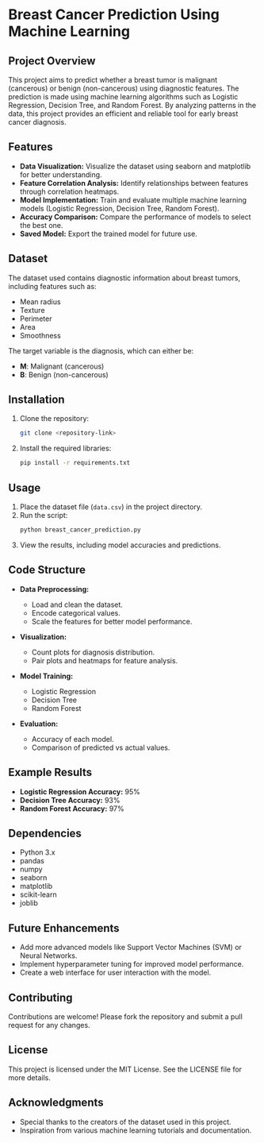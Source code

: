 # Breast Cancer Prediction Using Machine Learning

## Project Overview
This project aims to predict whether a breast tumor is malignant (cancerous) or benign (non-cancerous) using diagnostic features. The prediction is made using machine learning algorithms such as Logistic Regression, Decision Tree, and Random Forest. By analyzing patterns in the data, this project provides an efficient and reliable tool for early breast cancer diagnosis.

## Features
- **Data Visualization:** Visualize the dataset using seaborn and matplotlib for better understanding.
- **Feature Correlation Analysis:** Identify relationships between features through correlation heatmaps.
- **Model Implementation:** Train and evaluate multiple machine learning models (Logistic Regression, Decision Tree, Random Forest).
- **Accuracy Comparison:** Compare the performance of models to select the best one.
- **Saved Model:** Export the trained model for future use.

## Dataset
The dataset used contains diagnostic information about breast tumors, including features such as:
- Mean radius
- Texture
- Perimeter
- Area
- Smoothness

The target variable is the diagnosis, which can either be:
- **M**: Malignant (cancerous)
- **B**: Benign (non-cancerous)

## Installation
1. Clone the repository:
   ```bash
   git clone <repository-link>
   ```
2. Install the required libraries:
   ```bash
   pip install -r requirements.txt
   ```

## Usage
1. Place the dataset file (`data.csv`) in the project directory.
2. Run the script:
   ```bash
   python breast_cancer_prediction.py
   ```
3. View the results, including model accuracies and predictions.

## Code Structure
- **Data Preprocessing:**
  - Load and clean the dataset.
  - Encode categorical values.
  - Scale the features for better model performance.

- **Visualization:**
  - Count plots for diagnosis distribution.
  - Pair plots and heatmaps for feature analysis.

- **Model Training:**
  - Logistic Regression
  - Decision Tree
  - Random Forest

- **Evaluation:**
  - Accuracy of each model.
  - Comparison of predicted vs actual values.

## Example Results
- **Logistic Regression Accuracy:** 95%
- **Decision Tree Accuracy:** 93%
- **Random Forest Accuracy:** 97%

## Dependencies
- Python 3.x
- pandas
- numpy
- seaborn
- matplotlib
- scikit-learn
- joblib

## Future Enhancements
- Add more advanced models like Support Vector Machines (SVM) or Neural Networks.
- Implement hyperparameter tuning for improved model performance.
- Create a web interface for user interaction with the model.

## Contributing
Contributions are welcome! Please fork the repository and submit a pull request for any changes.

## License
This project is licensed under the MIT License. See the LICENSE file for more details.

## Acknowledgments
- Special thanks to the creators of the dataset used in this project.
- Inspiration from various machine learning tutorials and documentation.

